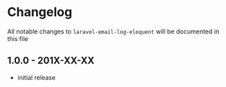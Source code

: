 # Changelog

All notable changes to `laravel-email-log-eloquent` will be documented in this file

## 1.0.0 - 201X-XX-XX

- initial release

